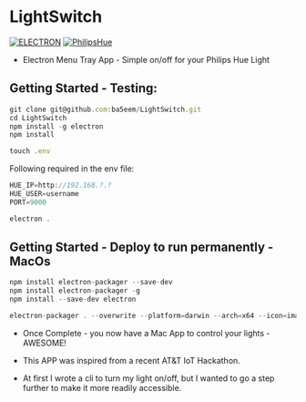# LightSwitch

[![ELECTRON](https://img.shields.io/badge/ELECTRON--blue.svg)](https://electronjs.org/) [![PhilipsHue](https://img.shields.io/badge/PhilipsHue-IOT-green.svg)](https://www2.meethue.com/en-us)

* Electron Menu Tray App - Simple on/off for your Philips Hue Light

## Getting Started - Testing:

```js
git clone git@github.com:ba5eem/LightSwitch.git
cd LightSwitch
npm install -g electron
npm install
```

```js
touch .env
```

Following required in the env file:

```js
HUE_IP=http://192.168.?.?
HUE_USER=username
PORT=9000
```

```js
electron .
```

## Getting Started - Deploy to run permanently - MacOs

```js
npm install electron-packager --save-dev
npm install electron-packager -g
npm install --save-dev electron

electron-packager . --overwrite --platform=darwin --arch=x64 --icon=images/icon.icns --prune=true --out=release-builds
```

* Once Complete - you now have a Mac App to control your lights - AWESOME!


* This APP was inspired from a recent AT&T IoT Hackathon.
* At first I wrote a cli to turn my light on/off, but I wanted to go a step further to make it more readily accessible.
